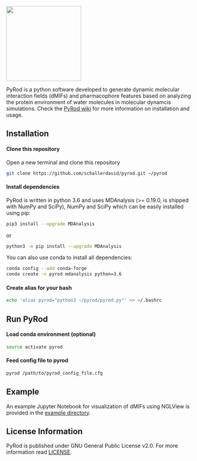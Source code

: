 <img src="https://github.com/schallerdavid/pyrod/blob/master/pyrod_logo.png" height="200">

PyRod is a python software developed to generate dynamic molecular interaction fields (dMIFs) and pharmacophore features based on analyzing the protein environment of water molecules in molecular dynamcis simulations.
Check the [PyRod wiki](https://github.com/schallerdavid/pyrod/wiki) for more information on installation and usage.

## Installation
#### Clone this repository
Open a new terminal and clone this repository
```bash
git clone https://github.com/schallerdavid/pyrod.git ~/pyrod
```
#### Install dependencies
PyRod is written in python 3.6 and uses MDAnalysis (>= 0.19.0, is shipped with NumPy and SciPy), NumPy and SciPy which can be easily installed using pip:
```bash
pip3 install --upgrade MDAnalysis
```
or 
```bash
python3 -m pip install --upgrade MDAnalysis
```
You can also use conda to install all dependencies:
```bash
conda config --add conda-forge
conda create -n pyrod mdanalysis python=3.6
```
#### Create alias for your bash
```bash
echo 'alias pyrod="python3 ~/pyrod/pyrod.py"' >> ~/.bashrc
```
## Run PyRod
#### Load conda environment (optional)
```bash
source activate pyrod
```
#### Feed config file to pyrod
```bash
pyrod /path/to/pyrod_config_file.cfg
```
## Example
An example Jupyter Notebook for visualization of dMIFs using NGLView is provided in the [example directory](https://github.com/schallerdavid/pyrod/tree/master/example).
## License Information
PyRod is published under GNU General Public License v2.0. For more information read [LICENSE](https://github.com/schallerdavid/pyrod/blob/master/LICENSE).
